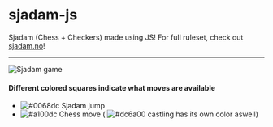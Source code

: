 # sjadam-js
Sjadam (Chess + Checkers) made using JS!
For full ruleset, check out [sjadam.no](https://sjadam.no/rules.html)!
***
![Sjadam game](https://sjadam.no/sjadam-example.png)

#### Different colored squares indicate what moves are available
- ![#0068dc](https://placehold.it/15/0068dc/000000?text=+) Sjadam jump
- ![#a100dc](https://placehold.it/15/a100dc/000000?text=+) Chess move ( ![#dc6a00](https://placehold.it/15/dc6a00/000000?text=+) castling has its own color aswell)
